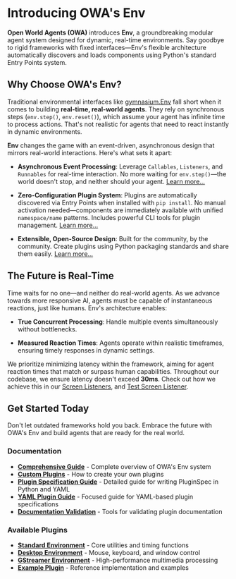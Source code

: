 # Introducing OWA's Env

**Open World Agents (OWA)** introduces **Env**, a groundbreaking modular agent system designed for dynamic, real-time environments. Say goodbye to rigid frameworks with fixed interfaces—Env's flexible architecture automatically discovers and loads components using Python's standard Entry Points system.

## Why Choose OWA's Env?

Traditional environmental interfaces like [gymnasium.Env](https://gymnasium.farama.org/api/env/) fall short when it comes to building **real-time, real-world agents**. They rely on synchronous steps (`env.step()`, `env.reset()`), which assume your agent has infinite time to process actions. That's not realistic for agents that need to react instantly in dynamic environments.

**Env** changes the game with an event-driven, asynchronous design that mirrors real-world interactions. Here's what sets it apart:

- **Asynchronous Event Processing**: Leverage `Callables`, `Listeners`, and `Runnables` for real-time interaction. No more waiting for `env.step()`—the world doesn't stop, and neither should your agent. [Learn more...](guide.md)

- **Zero-Configuration Plugin System**: Plugins are automatically discovered via Entry Points when installed with `pip install`. No manual activation needed—components are immediately available with unified `namespace/name` patterns. Includes powerful CLI tools for plugin management. [Learn more...](guide.md)

- **Extensible, Open-Source Design**: Built for the community, by the community. Create plugins using Python packaging standards and share them easily. [Learn more...](custom_plugins.md)

## The Future is Real-Time

Time waits for no one—and neither do real-world agents. As we advance towards more responsive AI, agents must be capable of instantaneous reactions, just like humans. Env's architecture enables:

- **True Concurrent Processing**: Handle multiple events simultaneously without bottlenecks.

- **Measured Reaction Times**: Agents operate within realistic timeframes, ensuring timely responses in dynamic settings.

We prioritize minimizing latency within the framework, aiming for agent reaction times that match or surpass human capabilities. Throughout our codebase, we ensure latency doesn't exceed **30ms**. Check out how we achieve this in our [Screen Listeners](https://github.com/open-world-agents/open-world-agents/blob/main/projects/owa-env-gst/owa/env/gst/screen/listeners.py#L88), and [Test Screen Listener](https://github.com/open-world-agents/open-world-agents/blob/main/projects/owa-env-gst/tests/test_screen_listener.py#L31).

## Get Started Today

Don't let outdated frameworks hold you back. Embrace the future with OWA's Env and build agents that are ready for the real world.

### Documentation

- **[Comprehensive Guide](guide.md)** - Complete overview of OWA's Env system
- **[Custom Plugins](custom_plugins.md)** - How to create your own plugins
- **[Plugin Specification Guide](plugin_specification_guide.md)** - Detailed guide for writing PluginSpec in Python and YAML
- **[YAML Plugin Guide](yaml_plugin_guide.md)** - Focused guide for YAML-based plugin specifications
- **[Documentation Validation](documentation_validation.md)** - Tools for validating plugin documentation

### Available Plugins

- **[Standard Environment](plugins/std.md)** - Core utilities and timing functions
- **[Desktop Environment](plugins/desktop_env.md)** - Mouse, keyboard, and window control
- **[GStreamer Environment](plugins/gstreamer_env.md)** - High-performance multimedia processing
- **[Example Plugin](plugins/example.md)** - Reference implementation and examples